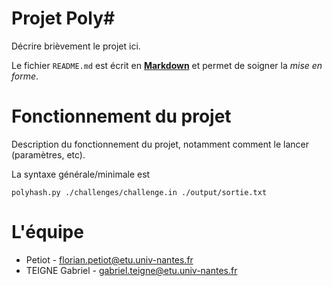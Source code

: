 Projet Poly#
============

Décrire brièvement le projet ici.

Le fichier `README.md` est écrit en [**Markdown**](https://docs.github.com/en/get-started/writing-on-github/getting-started-with-writing-and-formatting-on-github/basic-writing-and-formatting-syntax) et permet de soigner la _mise en forme_.

Fonctionnement du projet
========================

Description du fonctionnement du projet, notamment comment le lancer (paramètres, etc).

La syntaxe générale/minimale est

    polyhash.py ./challenges/challenge.in ./output/sortie.txt

L'équipe
========

- Petiot - florian.petiot@etu.univ-nantes.fr
- TEIGNE Gabriel - gabriel.teigne@etu.univ-nantes.fr